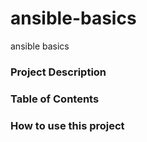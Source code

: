 # ansible-basics
ansible basics

### Project Description

### Table of Contents

### How to use this project

